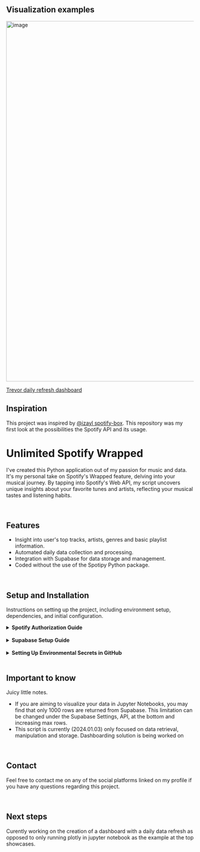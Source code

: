 <h2>Visualization examples</h2>
<img width="968" alt="image" src="https://github.com/Nicolai1205/Unlimited_Spotify_Wrapped/assets/100568658/a0672fd3-ac5a-4d64-b59a-5618ce351bb4">

[Trevor daily refresh dashboard](https://app.trevor.io/share/dashboard/9aefaaf4-eab0-41dd-84ce-33dcd7c6d4b8/load.html?pin=80edf)

## Inspiration

This project was inspired by [@izayl spotify-box](https://github.com/izayl/spotify-box).
This repository was my first look at the possibilities the Spotify API and its usage.

<h1>Unlimited Spotify Wrapped</h1>
<p>I've created this Python application out of my passion for music and data. It's my personal take on Spotify's Wrapped feature, delving into your musical journey. By tapping into Spotify's Web API, my script uncovers unique insights about your favorite tunes and artists, reflecting your musical tastes and listening habits.</p>

<br>

<h2>Features</h2>
<ul>
    <li>Insight into user's top tracks, artists, genres and basic playlist information.</li>
    <li>Automated daily data collection and processing.</li>
    <li>Integration with Supabase for data storage and management.</li>
    <li>Coded without the use of the Spotipy Python package.</li>
</ul>

<br>

<h2>Setup and Installation</h2>
<p>Instructions on setting up the project, including environment setup, dependencies, and initial configuration.</p>

<details>
<summary><strong>Spotify Authorization Guide</strong></summary>
<p>

Follow these steps to authorize your application to access Spotify's API.

<strong>Step 1: Create a New Spotify Application</strong>
<ul>
<li>Go to the <a href="https://developer.spotify.com/dashboard/applications">Spotify Developer Dashboard</a>.</li>
<li>Log in and create a new application.</li>
<li>Note your <code>Client ID</code> and <code>Client Secret</code>.</li>
<li>Click on <code>Edit Settings</code> and add <code>http://localhost:3000</code> to the Redirect URIs.</li>
</ul>

<br> 

<strong>Step 2: Obtain Authorization Code</strong>
<ul>
<li>Replace <code>$CLIENT_ID</code> with your actual Client ID in the URL below:
<pre>https://accounts.spotify.com/authorize?client_id=$CLIENT_ID&response_type=code&redirect_uri=http:%2F%2Flocalhost:3000&scope=user-read-currently-playing%20user-top-read</pre></li>
<li>Visit the modified URL, agree to allow access, and you'll be redirected to <code>http://localhost:3000?code=$CODE</code>.</li>
<li><code>$CODE</code> in the URL is your Authorization Code.</li>
</ul>

<br>

<strong>Step 3: Acquire Access Token</strong>
<ul>
<li>With your <code>Client ID</code>, <code>Client Secret</code>, and the <code>Authorization Code</code> from the previous steps, run the following command in your terminal:
<pre>curl -X POST -d client_id=$CLIENT_ID -d client_secret=$CLIENT_SECRET -d grant_type=authorization_code -d code=$CODE -d redirect_uri=http://localhost:3000 https://accounts.spotify.com/api/token</pre></li>
<li>This will return your <code>access_token</code> and <code>refresh_token</code>.</li>
</ul>

<strong>Example response:</strong>
<pre>{
    "access_token": "BQBi-jz...yCVzcl",
    "token_type": "Bearer",
    "expires_in": 3600,
    "refresh_token": "AQCBvdy70...KvnrVIxe...",
    "scope": "user-read-currently-playing user-top-read"
}</pre>

<strong>Note:</strong> If you don't receive a <code>refresh_token</code>, repeat Step 2.

</p>
</details>

<br>

<details>
<summary><strong>Supabase Setup Guide</strong></summary>
<p>

Follow these steps to sign up for Supabase and set up a PostgreSQL database.

<br>

<strong>Step 1: Sign Up for Supabase</strong>
<ul>
<li>Visit the <a href="https://supabase.com/">Supabase website</a>.</li>
<li>You can get a free database set up with Supabase with up to 256 MB</li>
<li>Click on the "Start your project" button.</li>
</ul>

<br>

<strong>Step 2: Create a New Project</strong>
<ul>
<li>Once logged in, click on "New Project".</li>
<li>Fill in the project details, including the project name and database password. Remember to save the password securely, as you will need it to access your database.</li>
<li>Select the region closest to you for the best performance.</li>
<li>Click "Create Project" and wait for your project to be provisioned.</li>
</ul>

<br>

<strong>Step 3: Obtain Project Secrets</strong>
<ul>
<li>After your project is ready, go to the "Settings" tab in your project's dashboard.</li>
<li>Under "API", you will find your project's URL and anon key, which are needed to interact with your Supabase project.</li>
</ul>

<br>

<strong>Step 4: Set Up the Database</strong>
<ul>
<li>In your project's dashboard, navigate to the "SQL" section to manage your database.</li>
<li>You can use the following SQL scripts to create tables for artists, tracks, genres, and playlists:</li>
</ul>
<pre><code>
-- Creating table for artists
CREATE TABLE artists (
    unique_key VARCHAR(700) PRIMARY KEY,
    date DATE NOT NULL,
    time_range VARCHAR(50) NOT NULL,
    artist_name VARCHAR(255) NOT NULL,
    rank INT NOT NULL
);

-- Creating table for tracks
CREATE TABLE tracks (
    unique_key VARCHAR(700) PRIMARY KEY,
    date DATE NOT NULL,
    time_range VARCHAR(50) NOT NULL,
    track_name VARCHAR(255) NOT NULL,
    rank INT NOT NULL
);

-- Creating table for genres
CREATE TABLE genres (
    unique_key VARCHAR(700) PRIMARY KEY,
    date DATE NOT NULL,
    time_range VARCHAR(50) NOT NULL,
    genre_name VARCHAR(255) NOT NULL,
    count INT NOT NULL,
    rank INT NOT NULL
);

-- Creating table for playlists
CREATE TABLE playlists (
    unique_key VARCHAR(700) PRIMARY KEY,
    date DATE NOT NULL,
    playlist_name VARCHAR(255) NOT NULL,
    total_tracks INT NOT NULL
);
</code></pre>
<br>

<strong>Step 5: Use Supabase in Your Application</strong>
<ul>
<li>To connect your application to Supabase, you'll need the URL and keys obtained from Step 3.</li>
<li>Refer to the <a href="https://supabase.com/docs/reference/python/introduction">Supabase documentation</a> for guides on integrating with Python.</li>
</ul>

</p>
</details>

<br>

<details>
<summary><strong>Setting Up Environmental Secrets in GitHub</strong></summary>
<p>

This guide details the process of setting up environmental secrets for a GitHub repository, specifically for a project that utilizes Supabase and Spotify.

<br>

<strong>Environmental Secrets Overview</strong>
<ul>
<li><code>SUPABASE_KEY</code>: Your Supabase key, used for authenticating requests to your Supabase project.</li>
<li><code>SUPABASE_URL</code>: The URL of your Supabase project, required to connect to your Supabase database.</li>
<li><code>CLIENT_ID</code>: Your Spotify application's Client ID, used for Spotify API authentication.</li>
<li><code>CLIENT_SECRET</code>: Your Spotify application's Client Secret, used alongside the Client ID for Spotify API authentication.</li>
<li><code>REFRESH_TOKEN</code>: A Spotify token that allows your application to refresh the access token when it expires.</li>
</ul>

<br>

<strong>Step 1: Adding Secrets to GitHub</strong>
<ul>
<li>Navigate to your GitHub repository.</li>
<li>Click on 'Settings' and then choose 'Secrets and variables' from the left sidebar.</li>
<li>Select 'New repository secret' to add each of the environmental secrets.</li>
<li>Enter the name of the secret (e.g., 'SUPABASE_KEY') and its corresponding value.</li>
<li>Repeat for each secret: 'SUPABASE_URL', 'CLIENT_ID', 'CLIENT_SECRET', and 'REFRESH_TOKEN'.</li>
</ul>

</p>
</details>

<br>

<h2>Important to know</h2>
<p>Juicy little notes.</p>
<ul>
<li>If you are aiming to visualize your data in Jupyter Notebooks, you may find that only 1000 rows are returned from Supabase. This limitation can be changed under the Supabase Settings, API, at the bottom and increasing max rows.</li>
<li>This script is currently (2024.01.03) only focused on data retrieval, manipulation and storage. Dashboarding solution is being worked on</li>
</ul>

<br>

<h2>Contact</h2>
<p>Feel free to contact me on any of the social platforms linked on my profile if you have any questions regarding this project.</p>

<br>

<h2>Next steps</h2>
<p>Curently working on the creation of a dashboard with a daily data refresh as opposed to only running plotly in jupyter notebook as the example at the top showcases.</p>




